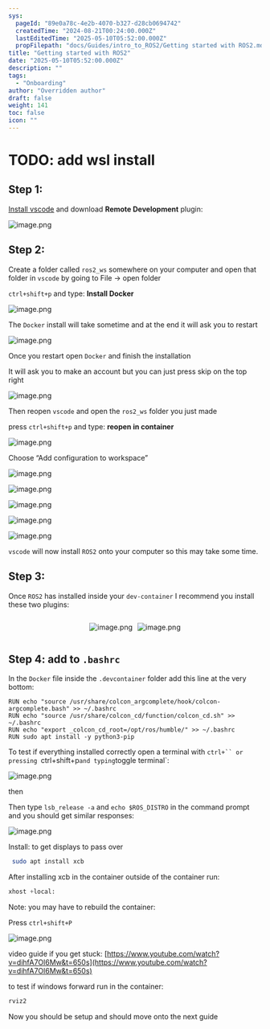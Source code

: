 ```yaml
---
sys:
  pageId: "89e0a78c-4e2b-4070-b327-d28cb0694742"
  createdTime: "2024-08-21T00:24:00.000Z"
  lastEditedTime: "2025-05-10T05:52:00.000Z"
  propFilepath: "docs/Guides/intro_to_ROS2/Getting started with ROS2.md"
title: "Getting started with ROS2"
date: "2025-05-10T05:52:00.000Z"
description: ""
tags:
  - "Onboarding"
author: "Overridden author"
draft: false
weight: 141
toc: false
icon: ""
---
```


# TODO: add wsl install

## Step 1:

[Install vscode](https://code.visualstudio.com/download) and download **Remote Development** plugin:

![image.png](https://prod-files-secure.s3.us-west-2.amazonaws.com/d518164a-d88e-44d1-a4ee-3adb3bd8bce0/efb52993-1881-4a40-b95e-6f020334f022/image.png?X-Amz-Algorithm=AWS4-HMAC-SHA256&X-Amz-Content-Sha256=UNSIGNED-PAYLOAD&X-Amz-Credential=ASIAZI2LB466XKFWFIAQ%2F20250716%2Fus-west-2%2Fs3%2Faws4_request&X-Amz-Date=20250716T190928Z&X-Amz-Expires=3600&X-Amz-Security-Token=IQoJb3JpZ2luX2VjEEsaCXVzLXdlc3QtMiJHMEUCIAvpKcmcUqicLtbrvBnDG0gs11DT%2FiIC2PwBHliRmsZUAiEArSIRNDEQUuzFFBjvgzvdlBAXH4eXfeKyOGHfV6I31jcq%2FwMIZBAAGgw2Mzc0MjMxODM4MDUiDCAp5JTqFNkTm2pBhircA%2F3XYs04KFb6frSts5qmRryfZ%2B1bErQW%2FzdoaQLKu9QFituc21UUlfztHtJ934IupiYzzEhRixy6FkdKgYxAhEfCYg4jL0HNS0EcSBSEVP50oPgG8Re4eMvfHuEZgOOAwE0x%2BYw8Asv5DzujKwpj6UwMKuALZF9stn4yGNs%2BVWpEYKBPibyEGQKa2JmMP3D3bJnLfwmQOsGfUZXMPF1TzgaRocZBbTtxZwuZp7QC2uVcZRsk3O5tjS7bzkKt9iQUGpvIn%2FeCVUK38HtVIYve2lPH4KlR3%2F8iqOVLq3AGHBoRQ58yOK7NDcMr7xZuB3%2ByG%2Bh2hqs9eeh%2BpkuENYF5OFJxVhvXd%2FaoKxfHqjRTTlkKs%2FKdesGDlfPVzePdfXx1fsVdAeJTQHF%2FLTBmbTG%2FsK%2FUsm9K5MxfDEcxubuCDpN06mpsjelU7Br3XAAQx2LZgwvjKvwOmKt5WXBGzkgFFa7rFExa3sQBtq36rHiEFRoiPkr%2FrHaCcIuzNTxmTrHe9wWdjM5kEkoGkZL0T4isa3NiAAT5mdklxgSOcuUbt9K1cWQhwPd7pc8QfbKcLCSvyAe2%2F9U5dRgsLuFCjk01gKmLRyWvzEVN%2F8ryiGouamqku259IVj44RCXRDSQMLTg38MGOqUBpYdBXVOedcz0ULYo4etwSn%2BF6Wdnkbx4dysshsN2FNrSgzAtezxleCwt3fV1wW1LI%2F458lEJF%2Fo7FsKlocMq6qmYHdqWxheKeORybChaQWq4Yga0%2BN404iB7qLNqEYcUJfwGwWdQcqUV9G24YkPnMNs2zO838ErFnSqYC5L4YGVaQwLA%2FtcnvX5eWeyc4PM6MrvySDmcGKdQIFURR9N6RaYundkr&X-Amz-Signature=e27c1e833c0cee764155093247384bf0e25ff9d61f9544a5e651af705f111ec6&X-Amz-SignedHeaders=host&x-amz-checksum-mode=ENABLED&x-id=GetObject)

## Step 2:

Create a folder called `ros2_ws` somewhere on your computer and open that folder in `vscode` by going to File → open folder 

`ctrl+shift+p` and type: **Install Docker**

![image.png](https://prod-files-secure.s3.us-west-2.amazonaws.com/d518164a-d88e-44d1-a4ee-3adb3bd8bce0/2269dc0e-1cd5-47ff-bceb-c04ad9b2eab0/image.png?X-Amz-Algorithm=AWS4-HMAC-SHA256&X-Amz-Content-Sha256=UNSIGNED-PAYLOAD&X-Amz-Credential=ASIAZI2LB466XKFWFIAQ%2F20250716%2Fus-west-2%2Fs3%2Faws4_request&X-Amz-Date=20250716T190928Z&X-Amz-Expires=3600&X-Amz-Security-Token=IQoJb3JpZ2luX2VjEEsaCXVzLXdlc3QtMiJHMEUCIAvpKcmcUqicLtbrvBnDG0gs11DT%2FiIC2PwBHliRmsZUAiEArSIRNDEQUuzFFBjvgzvdlBAXH4eXfeKyOGHfV6I31jcq%2FwMIZBAAGgw2Mzc0MjMxODM4MDUiDCAp5JTqFNkTm2pBhircA%2F3XYs04KFb6frSts5qmRryfZ%2B1bErQW%2FzdoaQLKu9QFituc21UUlfztHtJ934IupiYzzEhRixy6FkdKgYxAhEfCYg4jL0HNS0EcSBSEVP50oPgG8Re4eMvfHuEZgOOAwE0x%2BYw8Asv5DzujKwpj6UwMKuALZF9stn4yGNs%2BVWpEYKBPibyEGQKa2JmMP3D3bJnLfwmQOsGfUZXMPF1TzgaRocZBbTtxZwuZp7QC2uVcZRsk3O5tjS7bzkKt9iQUGpvIn%2FeCVUK38HtVIYve2lPH4KlR3%2F8iqOVLq3AGHBoRQ58yOK7NDcMr7xZuB3%2ByG%2Bh2hqs9eeh%2BpkuENYF5OFJxVhvXd%2FaoKxfHqjRTTlkKs%2FKdesGDlfPVzePdfXx1fsVdAeJTQHF%2FLTBmbTG%2FsK%2FUsm9K5MxfDEcxubuCDpN06mpsjelU7Br3XAAQx2LZgwvjKvwOmKt5WXBGzkgFFa7rFExa3sQBtq36rHiEFRoiPkr%2FrHaCcIuzNTxmTrHe9wWdjM5kEkoGkZL0T4isa3NiAAT5mdklxgSOcuUbt9K1cWQhwPd7pc8QfbKcLCSvyAe2%2F9U5dRgsLuFCjk01gKmLRyWvzEVN%2F8ryiGouamqku259IVj44RCXRDSQMLTg38MGOqUBpYdBXVOedcz0ULYo4etwSn%2BF6Wdnkbx4dysshsN2FNrSgzAtezxleCwt3fV1wW1LI%2F458lEJF%2Fo7FsKlocMq6qmYHdqWxheKeORybChaQWq4Yga0%2BN404iB7qLNqEYcUJfwGwWdQcqUV9G24YkPnMNs2zO838ErFnSqYC5L4YGVaQwLA%2FtcnvX5eWeyc4PM6MrvySDmcGKdQIFURR9N6RaYundkr&X-Amz-Signature=378387517adf97d1bad96e9a295d667281105dc142f84d997e2a2dceb058d7ee&X-Amz-SignedHeaders=host&x-amz-checksum-mode=ENABLED&x-id=GetObject)

The `Docker` install will take sometime and at the end it will ask you to restart

![image.png](https://prod-files-secure.s3.us-west-2.amazonaws.com/d518164a-d88e-44d1-a4ee-3adb3bd8bce0/ed233f78-be33-4b1f-b89c-9c346c0e961e/image.png?X-Amz-Algorithm=AWS4-HMAC-SHA256&X-Amz-Content-Sha256=UNSIGNED-PAYLOAD&X-Amz-Credential=ASIAZI2LB466XKFWFIAQ%2F20250716%2Fus-west-2%2Fs3%2Faws4_request&X-Amz-Date=20250716T190928Z&X-Amz-Expires=3600&X-Amz-Security-Token=IQoJb3JpZ2luX2VjEEsaCXVzLXdlc3QtMiJHMEUCIAvpKcmcUqicLtbrvBnDG0gs11DT%2FiIC2PwBHliRmsZUAiEArSIRNDEQUuzFFBjvgzvdlBAXH4eXfeKyOGHfV6I31jcq%2FwMIZBAAGgw2Mzc0MjMxODM4MDUiDCAp5JTqFNkTm2pBhircA%2F3XYs04KFb6frSts5qmRryfZ%2B1bErQW%2FzdoaQLKu9QFituc21UUlfztHtJ934IupiYzzEhRixy6FkdKgYxAhEfCYg4jL0HNS0EcSBSEVP50oPgG8Re4eMvfHuEZgOOAwE0x%2BYw8Asv5DzujKwpj6UwMKuALZF9stn4yGNs%2BVWpEYKBPibyEGQKa2JmMP3D3bJnLfwmQOsGfUZXMPF1TzgaRocZBbTtxZwuZp7QC2uVcZRsk3O5tjS7bzkKt9iQUGpvIn%2FeCVUK38HtVIYve2lPH4KlR3%2F8iqOVLq3AGHBoRQ58yOK7NDcMr7xZuB3%2ByG%2Bh2hqs9eeh%2BpkuENYF5OFJxVhvXd%2FaoKxfHqjRTTlkKs%2FKdesGDlfPVzePdfXx1fsVdAeJTQHF%2FLTBmbTG%2FsK%2FUsm9K5MxfDEcxubuCDpN06mpsjelU7Br3XAAQx2LZgwvjKvwOmKt5WXBGzkgFFa7rFExa3sQBtq36rHiEFRoiPkr%2FrHaCcIuzNTxmTrHe9wWdjM5kEkoGkZL0T4isa3NiAAT5mdklxgSOcuUbt9K1cWQhwPd7pc8QfbKcLCSvyAe2%2F9U5dRgsLuFCjk01gKmLRyWvzEVN%2F8ryiGouamqku259IVj44RCXRDSQMLTg38MGOqUBpYdBXVOedcz0ULYo4etwSn%2BF6Wdnkbx4dysshsN2FNrSgzAtezxleCwt3fV1wW1LI%2F458lEJF%2Fo7FsKlocMq6qmYHdqWxheKeORybChaQWq4Yga0%2BN404iB7qLNqEYcUJfwGwWdQcqUV9G24YkPnMNs2zO838ErFnSqYC5L4YGVaQwLA%2FtcnvX5eWeyc4PM6MrvySDmcGKdQIFURR9N6RaYundkr&X-Amz-Signature=85d11c4631e509882b36ecfdfab3d6cf27001acf886e173ea55d79ecb9ccc659&X-Amz-SignedHeaders=host&x-amz-checksum-mode=ENABLED&x-id=GetObject)

Once you restart open `Docker` and finish the installation

It will ask you to make an account but you can just press skip on the top right

![image.png](https://prod-files-secure.s3.us-west-2.amazonaws.com/d518164a-d88e-44d1-a4ee-3adb3bd8bce0/21010ad9-1659-4fd9-9f59-9932a09b2a3d/image.png?X-Amz-Algorithm=AWS4-HMAC-SHA256&X-Amz-Content-Sha256=UNSIGNED-PAYLOAD&X-Amz-Credential=ASIAZI2LB466XKFWFIAQ%2F20250716%2Fus-west-2%2Fs3%2Faws4_request&X-Amz-Date=20250716T190928Z&X-Amz-Expires=3600&X-Amz-Security-Token=IQoJb3JpZ2luX2VjEEsaCXVzLXdlc3QtMiJHMEUCIAvpKcmcUqicLtbrvBnDG0gs11DT%2FiIC2PwBHliRmsZUAiEArSIRNDEQUuzFFBjvgzvdlBAXH4eXfeKyOGHfV6I31jcq%2FwMIZBAAGgw2Mzc0MjMxODM4MDUiDCAp5JTqFNkTm2pBhircA%2F3XYs04KFb6frSts5qmRryfZ%2B1bErQW%2FzdoaQLKu9QFituc21UUlfztHtJ934IupiYzzEhRixy6FkdKgYxAhEfCYg4jL0HNS0EcSBSEVP50oPgG8Re4eMvfHuEZgOOAwE0x%2BYw8Asv5DzujKwpj6UwMKuALZF9stn4yGNs%2BVWpEYKBPibyEGQKa2JmMP3D3bJnLfwmQOsGfUZXMPF1TzgaRocZBbTtxZwuZp7QC2uVcZRsk3O5tjS7bzkKt9iQUGpvIn%2FeCVUK38HtVIYve2lPH4KlR3%2F8iqOVLq3AGHBoRQ58yOK7NDcMr7xZuB3%2ByG%2Bh2hqs9eeh%2BpkuENYF5OFJxVhvXd%2FaoKxfHqjRTTlkKs%2FKdesGDlfPVzePdfXx1fsVdAeJTQHF%2FLTBmbTG%2FsK%2FUsm9K5MxfDEcxubuCDpN06mpsjelU7Br3XAAQx2LZgwvjKvwOmKt5WXBGzkgFFa7rFExa3sQBtq36rHiEFRoiPkr%2FrHaCcIuzNTxmTrHe9wWdjM5kEkoGkZL0T4isa3NiAAT5mdklxgSOcuUbt9K1cWQhwPd7pc8QfbKcLCSvyAe2%2F9U5dRgsLuFCjk01gKmLRyWvzEVN%2F8ryiGouamqku259IVj44RCXRDSQMLTg38MGOqUBpYdBXVOedcz0ULYo4etwSn%2BF6Wdnkbx4dysshsN2FNrSgzAtezxleCwt3fV1wW1LI%2F458lEJF%2Fo7FsKlocMq6qmYHdqWxheKeORybChaQWq4Yga0%2BN404iB7qLNqEYcUJfwGwWdQcqUV9G24YkPnMNs2zO838ErFnSqYC5L4YGVaQwLA%2FtcnvX5eWeyc4PM6MrvySDmcGKdQIFURR9N6RaYundkr&X-Amz-Signature=6c8af8f5360e6a93d9afd30e9cc46fca2fb58dbcfb7ccd401d6d0833c7b2514e&X-Amz-SignedHeaders=host&x-amz-checksum-mode=ENABLED&x-id=GetObject)

Then reopen `vscode` and open the `ros2_ws` folder you just made

press `ctrl+shift+p` and type: **reopen in container**

![image.png](https://prod-files-secure.s3.us-west-2.amazonaws.com/d518164a-d88e-44d1-a4ee-3adb3bd8bce0/4e93b8c2-41ad-488c-8095-c74205196118/image.png?X-Amz-Algorithm=AWS4-HMAC-SHA256&X-Amz-Content-Sha256=UNSIGNED-PAYLOAD&X-Amz-Credential=ASIAZI2LB466XKFWFIAQ%2F20250716%2Fus-west-2%2Fs3%2Faws4_request&X-Amz-Date=20250716T190928Z&X-Amz-Expires=3600&X-Amz-Security-Token=IQoJb3JpZ2luX2VjEEsaCXVzLXdlc3QtMiJHMEUCIAvpKcmcUqicLtbrvBnDG0gs11DT%2FiIC2PwBHliRmsZUAiEArSIRNDEQUuzFFBjvgzvdlBAXH4eXfeKyOGHfV6I31jcq%2FwMIZBAAGgw2Mzc0MjMxODM4MDUiDCAp5JTqFNkTm2pBhircA%2F3XYs04KFb6frSts5qmRryfZ%2B1bErQW%2FzdoaQLKu9QFituc21UUlfztHtJ934IupiYzzEhRixy6FkdKgYxAhEfCYg4jL0HNS0EcSBSEVP50oPgG8Re4eMvfHuEZgOOAwE0x%2BYw8Asv5DzujKwpj6UwMKuALZF9stn4yGNs%2BVWpEYKBPibyEGQKa2JmMP3D3bJnLfwmQOsGfUZXMPF1TzgaRocZBbTtxZwuZp7QC2uVcZRsk3O5tjS7bzkKt9iQUGpvIn%2FeCVUK38HtVIYve2lPH4KlR3%2F8iqOVLq3AGHBoRQ58yOK7NDcMr7xZuB3%2ByG%2Bh2hqs9eeh%2BpkuENYF5OFJxVhvXd%2FaoKxfHqjRTTlkKs%2FKdesGDlfPVzePdfXx1fsVdAeJTQHF%2FLTBmbTG%2FsK%2FUsm9K5MxfDEcxubuCDpN06mpsjelU7Br3XAAQx2LZgwvjKvwOmKt5WXBGzkgFFa7rFExa3sQBtq36rHiEFRoiPkr%2FrHaCcIuzNTxmTrHe9wWdjM5kEkoGkZL0T4isa3NiAAT5mdklxgSOcuUbt9K1cWQhwPd7pc8QfbKcLCSvyAe2%2F9U5dRgsLuFCjk01gKmLRyWvzEVN%2F8ryiGouamqku259IVj44RCXRDSQMLTg38MGOqUBpYdBXVOedcz0ULYo4etwSn%2BF6Wdnkbx4dysshsN2FNrSgzAtezxleCwt3fV1wW1LI%2F458lEJF%2Fo7FsKlocMq6qmYHdqWxheKeORybChaQWq4Yga0%2BN404iB7qLNqEYcUJfwGwWdQcqUV9G24YkPnMNs2zO838ErFnSqYC5L4YGVaQwLA%2FtcnvX5eWeyc4PM6MrvySDmcGKdQIFURR9N6RaYundkr&X-Amz-Signature=49bf0003b9feb59d0d1b1cb8b84380b8fef6523c9678656e4d66c2d853398312&X-Amz-SignedHeaders=host&x-amz-checksum-mode=ENABLED&x-id=GetObject)

Choose “Add configuration to workspace”

![image.png](https://prod-files-secure.s3.us-west-2.amazonaws.com/d518164a-d88e-44d1-a4ee-3adb3bd8bce0/9560b282-5060-4989-ba37-97e7b2c22476/image.png?X-Amz-Algorithm=AWS4-HMAC-SHA256&X-Amz-Content-Sha256=UNSIGNED-PAYLOAD&X-Amz-Credential=ASIAZI2LB466XKFWFIAQ%2F20250716%2Fus-west-2%2Fs3%2Faws4_request&X-Amz-Date=20250716T190928Z&X-Amz-Expires=3600&X-Amz-Security-Token=IQoJb3JpZ2luX2VjEEsaCXVzLXdlc3QtMiJHMEUCIAvpKcmcUqicLtbrvBnDG0gs11DT%2FiIC2PwBHliRmsZUAiEArSIRNDEQUuzFFBjvgzvdlBAXH4eXfeKyOGHfV6I31jcq%2FwMIZBAAGgw2Mzc0MjMxODM4MDUiDCAp5JTqFNkTm2pBhircA%2F3XYs04KFb6frSts5qmRryfZ%2B1bErQW%2FzdoaQLKu9QFituc21UUlfztHtJ934IupiYzzEhRixy6FkdKgYxAhEfCYg4jL0HNS0EcSBSEVP50oPgG8Re4eMvfHuEZgOOAwE0x%2BYw8Asv5DzujKwpj6UwMKuALZF9stn4yGNs%2BVWpEYKBPibyEGQKa2JmMP3D3bJnLfwmQOsGfUZXMPF1TzgaRocZBbTtxZwuZp7QC2uVcZRsk3O5tjS7bzkKt9iQUGpvIn%2FeCVUK38HtVIYve2lPH4KlR3%2F8iqOVLq3AGHBoRQ58yOK7NDcMr7xZuB3%2ByG%2Bh2hqs9eeh%2BpkuENYF5OFJxVhvXd%2FaoKxfHqjRTTlkKs%2FKdesGDlfPVzePdfXx1fsVdAeJTQHF%2FLTBmbTG%2FsK%2FUsm9K5MxfDEcxubuCDpN06mpsjelU7Br3XAAQx2LZgwvjKvwOmKt5WXBGzkgFFa7rFExa3sQBtq36rHiEFRoiPkr%2FrHaCcIuzNTxmTrHe9wWdjM5kEkoGkZL0T4isa3NiAAT5mdklxgSOcuUbt9K1cWQhwPd7pc8QfbKcLCSvyAe2%2F9U5dRgsLuFCjk01gKmLRyWvzEVN%2F8ryiGouamqku259IVj44RCXRDSQMLTg38MGOqUBpYdBXVOedcz0ULYo4etwSn%2BF6Wdnkbx4dysshsN2FNrSgzAtezxleCwt3fV1wW1LI%2F458lEJF%2Fo7FsKlocMq6qmYHdqWxheKeORybChaQWq4Yga0%2BN404iB7qLNqEYcUJfwGwWdQcqUV9G24YkPnMNs2zO838ErFnSqYC5L4YGVaQwLA%2FtcnvX5eWeyc4PM6MrvySDmcGKdQIFURR9N6RaYundkr&X-Amz-Signature=442c0663b228ae8aea95d97c705378323467a61b3a1c6e94d9ec134203adafd1&X-Amz-SignedHeaders=host&x-amz-checksum-mode=ENABLED&x-id=GetObject)

![image.png](https://prod-files-secure.s3.us-west-2.amazonaws.com/d518164a-d88e-44d1-a4ee-3adb3bd8bce0/2ee63f81-886b-48e8-a553-dc6e5eac99e4/image.png?X-Amz-Algorithm=AWS4-HMAC-SHA256&X-Amz-Content-Sha256=UNSIGNED-PAYLOAD&X-Amz-Credential=ASIAZI2LB466XKFWFIAQ%2F20250716%2Fus-west-2%2Fs3%2Faws4_request&X-Amz-Date=20250716T190928Z&X-Amz-Expires=3600&X-Amz-Security-Token=IQoJb3JpZ2luX2VjEEsaCXVzLXdlc3QtMiJHMEUCIAvpKcmcUqicLtbrvBnDG0gs11DT%2FiIC2PwBHliRmsZUAiEArSIRNDEQUuzFFBjvgzvdlBAXH4eXfeKyOGHfV6I31jcq%2FwMIZBAAGgw2Mzc0MjMxODM4MDUiDCAp5JTqFNkTm2pBhircA%2F3XYs04KFb6frSts5qmRryfZ%2B1bErQW%2FzdoaQLKu9QFituc21UUlfztHtJ934IupiYzzEhRixy6FkdKgYxAhEfCYg4jL0HNS0EcSBSEVP50oPgG8Re4eMvfHuEZgOOAwE0x%2BYw8Asv5DzujKwpj6UwMKuALZF9stn4yGNs%2BVWpEYKBPibyEGQKa2JmMP3D3bJnLfwmQOsGfUZXMPF1TzgaRocZBbTtxZwuZp7QC2uVcZRsk3O5tjS7bzkKt9iQUGpvIn%2FeCVUK38HtVIYve2lPH4KlR3%2F8iqOVLq3AGHBoRQ58yOK7NDcMr7xZuB3%2ByG%2Bh2hqs9eeh%2BpkuENYF5OFJxVhvXd%2FaoKxfHqjRTTlkKs%2FKdesGDlfPVzePdfXx1fsVdAeJTQHF%2FLTBmbTG%2FsK%2FUsm9K5MxfDEcxubuCDpN06mpsjelU7Br3XAAQx2LZgwvjKvwOmKt5WXBGzkgFFa7rFExa3sQBtq36rHiEFRoiPkr%2FrHaCcIuzNTxmTrHe9wWdjM5kEkoGkZL0T4isa3NiAAT5mdklxgSOcuUbt9K1cWQhwPd7pc8QfbKcLCSvyAe2%2F9U5dRgsLuFCjk01gKmLRyWvzEVN%2F8ryiGouamqku259IVj44RCXRDSQMLTg38MGOqUBpYdBXVOedcz0ULYo4etwSn%2BF6Wdnkbx4dysshsN2FNrSgzAtezxleCwt3fV1wW1LI%2F458lEJF%2Fo7FsKlocMq6qmYHdqWxheKeORybChaQWq4Yga0%2BN404iB7qLNqEYcUJfwGwWdQcqUV9G24YkPnMNs2zO838ErFnSqYC5L4YGVaQwLA%2FtcnvX5eWeyc4PM6MrvySDmcGKdQIFURR9N6RaYundkr&X-Amz-Signature=68c9e7bacfca9b8fe26a95aff24476107850cbb52c2b44003b744db33996f1b3&X-Amz-SignedHeaders=host&x-amz-checksum-mode=ENABLED&x-id=GetObject)

![image.png](https://prod-files-secure.s3.us-west-2.amazonaws.com/d518164a-d88e-44d1-a4ee-3adb3bd8bce0/ae1580b2-b048-407e-aed9-b584224a7a04/image.png?X-Amz-Algorithm=AWS4-HMAC-SHA256&X-Amz-Content-Sha256=UNSIGNED-PAYLOAD&X-Amz-Credential=ASIAZI2LB466XKFWFIAQ%2F20250716%2Fus-west-2%2Fs3%2Faws4_request&X-Amz-Date=20250716T190928Z&X-Amz-Expires=3600&X-Amz-Security-Token=IQoJb3JpZ2luX2VjEEsaCXVzLXdlc3QtMiJHMEUCIAvpKcmcUqicLtbrvBnDG0gs11DT%2FiIC2PwBHliRmsZUAiEArSIRNDEQUuzFFBjvgzvdlBAXH4eXfeKyOGHfV6I31jcq%2FwMIZBAAGgw2Mzc0MjMxODM4MDUiDCAp5JTqFNkTm2pBhircA%2F3XYs04KFb6frSts5qmRryfZ%2B1bErQW%2FzdoaQLKu9QFituc21UUlfztHtJ934IupiYzzEhRixy6FkdKgYxAhEfCYg4jL0HNS0EcSBSEVP50oPgG8Re4eMvfHuEZgOOAwE0x%2BYw8Asv5DzujKwpj6UwMKuALZF9stn4yGNs%2BVWpEYKBPibyEGQKa2JmMP3D3bJnLfwmQOsGfUZXMPF1TzgaRocZBbTtxZwuZp7QC2uVcZRsk3O5tjS7bzkKt9iQUGpvIn%2FeCVUK38HtVIYve2lPH4KlR3%2F8iqOVLq3AGHBoRQ58yOK7NDcMr7xZuB3%2ByG%2Bh2hqs9eeh%2BpkuENYF5OFJxVhvXd%2FaoKxfHqjRTTlkKs%2FKdesGDlfPVzePdfXx1fsVdAeJTQHF%2FLTBmbTG%2FsK%2FUsm9K5MxfDEcxubuCDpN06mpsjelU7Br3XAAQx2LZgwvjKvwOmKt5WXBGzkgFFa7rFExa3sQBtq36rHiEFRoiPkr%2FrHaCcIuzNTxmTrHe9wWdjM5kEkoGkZL0T4isa3NiAAT5mdklxgSOcuUbt9K1cWQhwPd7pc8QfbKcLCSvyAe2%2F9U5dRgsLuFCjk01gKmLRyWvzEVN%2F8ryiGouamqku259IVj44RCXRDSQMLTg38MGOqUBpYdBXVOedcz0ULYo4etwSn%2BF6Wdnkbx4dysshsN2FNrSgzAtezxleCwt3fV1wW1LI%2F458lEJF%2Fo7FsKlocMq6qmYHdqWxheKeORybChaQWq4Yga0%2BN404iB7qLNqEYcUJfwGwWdQcqUV9G24YkPnMNs2zO838ErFnSqYC5L4YGVaQwLA%2FtcnvX5eWeyc4PM6MrvySDmcGKdQIFURR9N6RaYundkr&X-Amz-Signature=d5a47d43c5d6fa937fb4f47e70277b0525252d8bd5fc62aa553d9c8afe40c229&X-Amz-SignedHeaders=host&x-amz-checksum-mode=ENABLED&x-id=GetObject)

![image.png](https://prod-files-secure.s3.us-west-2.amazonaws.com/d518164a-d88e-44d1-a4ee-3adb3bd8bce0/53255b28-f75e-430f-b9e3-c0ac8577e42b/image.png?X-Amz-Algorithm=AWS4-HMAC-SHA256&X-Amz-Content-Sha256=UNSIGNED-PAYLOAD&X-Amz-Credential=ASIAZI2LB466XKFWFIAQ%2F20250716%2Fus-west-2%2Fs3%2Faws4_request&X-Amz-Date=20250716T190928Z&X-Amz-Expires=3600&X-Amz-Security-Token=IQoJb3JpZ2luX2VjEEsaCXVzLXdlc3QtMiJHMEUCIAvpKcmcUqicLtbrvBnDG0gs11DT%2FiIC2PwBHliRmsZUAiEArSIRNDEQUuzFFBjvgzvdlBAXH4eXfeKyOGHfV6I31jcq%2FwMIZBAAGgw2Mzc0MjMxODM4MDUiDCAp5JTqFNkTm2pBhircA%2F3XYs04KFb6frSts5qmRryfZ%2B1bErQW%2FzdoaQLKu9QFituc21UUlfztHtJ934IupiYzzEhRixy6FkdKgYxAhEfCYg4jL0HNS0EcSBSEVP50oPgG8Re4eMvfHuEZgOOAwE0x%2BYw8Asv5DzujKwpj6UwMKuALZF9stn4yGNs%2BVWpEYKBPibyEGQKa2JmMP3D3bJnLfwmQOsGfUZXMPF1TzgaRocZBbTtxZwuZp7QC2uVcZRsk3O5tjS7bzkKt9iQUGpvIn%2FeCVUK38HtVIYve2lPH4KlR3%2F8iqOVLq3AGHBoRQ58yOK7NDcMr7xZuB3%2ByG%2Bh2hqs9eeh%2BpkuENYF5OFJxVhvXd%2FaoKxfHqjRTTlkKs%2FKdesGDlfPVzePdfXx1fsVdAeJTQHF%2FLTBmbTG%2FsK%2FUsm9K5MxfDEcxubuCDpN06mpsjelU7Br3XAAQx2LZgwvjKvwOmKt5WXBGzkgFFa7rFExa3sQBtq36rHiEFRoiPkr%2FrHaCcIuzNTxmTrHe9wWdjM5kEkoGkZL0T4isa3NiAAT5mdklxgSOcuUbt9K1cWQhwPd7pc8QfbKcLCSvyAe2%2F9U5dRgsLuFCjk01gKmLRyWvzEVN%2F8ryiGouamqku259IVj44RCXRDSQMLTg38MGOqUBpYdBXVOedcz0ULYo4etwSn%2BF6Wdnkbx4dysshsN2FNrSgzAtezxleCwt3fV1wW1LI%2F458lEJF%2Fo7FsKlocMq6qmYHdqWxheKeORybChaQWq4Yga0%2BN404iB7qLNqEYcUJfwGwWdQcqUV9G24YkPnMNs2zO838ErFnSqYC5L4YGVaQwLA%2FtcnvX5eWeyc4PM6MrvySDmcGKdQIFURR9N6RaYundkr&X-Amz-Signature=e3f989d450a279c176c13f96f798526f6ca4c76ab5ee2f29d495e6c52433b4fe&X-Amz-SignedHeaders=host&x-amz-checksum-mode=ENABLED&x-id=GetObject)

![image.png](https://prod-files-secure.s3.us-west-2.amazonaws.com/d518164a-d88e-44d1-a4ee-3adb3bd8bce0/7c562767-5af9-4ffb-97d1-327bcdf4ee00/image.png?X-Amz-Algorithm=AWS4-HMAC-SHA256&X-Amz-Content-Sha256=UNSIGNED-PAYLOAD&X-Amz-Credential=ASIAZI2LB466XKFWFIAQ%2F20250716%2Fus-west-2%2Fs3%2Faws4_request&X-Amz-Date=20250716T190928Z&X-Amz-Expires=3600&X-Amz-Security-Token=IQoJb3JpZ2luX2VjEEsaCXVzLXdlc3QtMiJHMEUCIAvpKcmcUqicLtbrvBnDG0gs11DT%2FiIC2PwBHliRmsZUAiEArSIRNDEQUuzFFBjvgzvdlBAXH4eXfeKyOGHfV6I31jcq%2FwMIZBAAGgw2Mzc0MjMxODM4MDUiDCAp5JTqFNkTm2pBhircA%2F3XYs04KFb6frSts5qmRryfZ%2B1bErQW%2FzdoaQLKu9QFituc21UUlfztHtJ934IupiYzzEhRixy6FkdKgYxAhEfCYg4jL0HNS0EcSBSEVP50oPgG8Re4eMvfHuEZgOOAwE0x%2BYw8Asv5DzujKwpj6UwMKuALZF9stn4yGNs%2BVWpEYKBPibyEGQKa2JmMP3D3bJnLfwmQOsGfUZXMPF1TzgaRocZBbTtxZwuZp7QC2uVcZRsk3O5tjS7bzkKt9iQUGpvIn%2FeCVUK38HtVIYve2lPH4KlR3%2F8iqOVLq3AGHBoRQ58yOK7NDcMr7xZuB3%2ByG%2Bh2hqs9eeh%2BpkuENYF5OFJxVhvXd%2FaoKxfHqjRTTlkKs%2FKdesGDlfPVzePdfXx1fsVdAeJTQHF%2FLTBmbTG%2FsK%2FUsm9K5MxfDEcxubuCDpN06mpsjelU7Br3XAAQx2LZgwvjKvwOmKt5WXBGzkgFFa7rFExa3sQBtq36rHiEFRoiPkr%2FrHaCcIuzNTxmTrHe9wWdjM5kEkoGkZL0T4isa3NiAAT5mdklxgSOcuUbt9K1cWQhwPd7pc8QfbKcLCSvyAe2%2F9U5dRgsLuFCjk01gKmLRyWvzEVN%2F8ryiGouamqku259IVj44RCXRDSQMLTg38MGOqUBpYdBXVOedcz0ULYo4etwSn%2BF6Wdnkbx4dysshsN2FNrSgzAtezxleCwt3fV1wW1LI%2F458lEJF%2Fo7FsKlocMq6qmYHdqWxheKeORybChaQWq4Yga0%2BN404iB7qLNqEYcUJfwGwWdQcqUV9G24YkPnMNs2zO838ErFnSqYC5L4YGVaQwLA%2FtcnvX5eWeyc4PM6MrvySDmcGKdQIFURR9N6RaYundkr&X-Amz-Signature=513b4f52dba8666d491422fcc5624ef9e652c7f6bfd9adadf4bd925328e35db2&X-Amz-SignedHeaders=host&x-amz-checksum-mode=ENABLED&x-id=GetObject)

`vscode` will now install `ROS2` onto your computer so this may take some time.

## Step 3:

Once `ROS2` has installed inside your `dev-container` I recommend you install these two plugins:

<div style="display: flex;flex-direction: row; column-gap:10px; max-width: 630px;justify-content: center;">
<div>

![image.png](https://prod-files-secure.s3.us-west-2.amazonaws.com/d518164a-d88e-44d1-a4ee-3adb3bd8bce0/3fc3d550-5a54-4ba1-ba6b-faa01cdb7369/image.png?X-Amz-Algorithm=AWS4-HMAC-SHA256&X-Amz-Content-Sha256=UNSIGNED-PAYLOAD&X-Amz-Credential=ASIAZI2LB466YWP4YPEH%2F20250716%2Fus-west-2%2Fs3%2Faws4_request&X-Amz-Date=20250716T190934Z&X-Amz-Expires=3600&X-Amz-Security-Token=IQoJb3JpZ2luX2VjEEsaCXVzLXdlc3QtMiJHMEUCIQDvxetZnRDVBCg2NDbcv6Yx5Pwmzcg7RSHTyle9lbCChQIgTlgU2cqFju19idV4vuexx8y%2B80NKSZBQLnWwMutqRGgq%2FwMIZBAAGgw2Mzc0MjMxODM4MDUiDHEx9KJpalHLpVG5WircA3zFLa%2B3ijV4SbaxPGnkkmR7nZDkPkdLJyp%2Blzg%2BT%2F%2F2VqDTgBO3cnZ2MLt1yKCPI004Par9ajwpGjTc0YavFKkqT1%2B2tlZfA4Cb26684K%2FUw5EtO3Gacch1dggNaT%2BmHFiaYGIuskL40rJXDpebSj6EpuIOkniq5HP8vyQiiGTw5wy9SIhbVgxhNx%2FYzrT2ItwLVp9Tb1vz6zM%2FpuihQfxPsH7KvbqMc%2F8Q0X6fGdomTmJKKtwA2P3ULKP8IIHMUnIutsjG3Qc5isVbhLLymqyR4Ru7FVnJgRT1ISUhaia92YUSePLNwajknTf8F1mNVU6g9mHcEYkQ3NXaxJ8Nly0r6wT%2F%2F1LqBl0b4wmCgdOTW6%2BMp2kZzV0EZ%2F%2BnHBcwW%2BgaNXuUPrLS1QYiFfuZADMZ8AjMhKcGsc3eC2xiw1L7%2FbIFAbvteIuB3Hp8dQayjsKGyZ0KFdK3NfqVQTZ9VoDBi1dl8gEwTce%2BwGSQ6myRALNoUeoOT%2FGpK9QUfCWEf2APVhZcO6UY81TAbOFUBhbGxfZotRlV6aurswfCcPEESdF5NhLMlmSJTyopHUmm0jDBZiDu6Ue%2FBkeMp9dGVLuMLYaY4FnJf7JXFCytdoR4G%2FMXfImObr9%2Bn3uUMJbg38MGOqUBEy25P5QDx0elFCvZgK8EoovMSBej5ADL9aWs60RLt21i1a2ErF%2FoYzVL1y6phd7CDylr%2BQo08aH64sARLPQEl8VgCZIG7KcXIqE3o5YDVy%2BXIhv8aaF%2Fg%2FLTjclRdk%2FFZgiYI6TXYEx3J0qx3CIJKuLOCWozMmQJAv9Qc8%2Bs2toXRd6wThMGDCkRfYjKUiSMcXhOI2kZVuP8JdPheyibyz8EDGlG&X-Amz-Signature=67cbc6d85467f3f769342b869fc35f6172c24f1355d0088a177e6ac301f06894&X-Amz-SignedHeaders=host&x-amz-checksum-mode=ENABLED&x-id=GetObject)

</div>
<div>

![image.png](https://prod-files-secure.s3.us-west-2.amazonaws.com/d518164a-d88e-44d1-a4ee-3adb3bd8bce0/d994cc66-13c2-4093-a5a3-f84cf4601a82/image.png?X-Amz-Algorithm=AWS4-HMAC-SHA256&X-Amz-Content-Sha256=UNSIGNED-PAYLOAD&X-Amz-Credential=ASIAZI2LB4664TATZBPF%2F20250716%2Fus-west-2%2Fs3%2Faws4_request&X-Amz-Date=20250716T190936Z&X-Amz-Expires=3600&X-Amz-Security-Token=IQoJb3JpZ2luX2VjEEsaCXVzLXdlc3QtMiJIMEYCIQD2VJsP89slvFCvhXEto93jg2Km7N4pxCDg0GqgwtMYpgIhAPyAZtIaLJEOd27dOebqIO%2BV1NxfSGQqYtxhowN1F6PpKv8DCGQQABoMNjM3NDIzMTgzODA1Igw8XjheTbLi58f49lsq3AMnxL13qt9X34XQDX6u37xepD8S%2FOifqIBv4h1IbEyJt8RrKJ2zPSj6sSqIjr%2BZnZyIhiYaqEj9MurMZ0bcYCYDibBVAtl2hAlNTzMxye1wXOIm6BOo%2B1TjXImUgQVCEslVJ7%2FsWLphStZskr2CxhYTRqTcyMuT3dsxtyCu78Eor5auk%2FOM54CLAdrNNihfR8wFyC6em16sJDM8W8vJZttCYu2fCvVGUCtEBcTMVQAS46iceUY9mImSSzK3iOs%2FC2qzRmJXUBBnMBju904%2B3cWv1ZrFo%2BeMUsmGpUIpM8UL%2FVqGG4wZZs504XAY0LzfvoLxCfdtZZFoC2BZzSt0i0CwnpTrlUp1Bqwl2qn07kyQnqT6a2beIPovwYsdphU6RtPGdTACVIhuWYpceW0ibW3MVAj7k68v%2BaM1G5VvfHcttFqdD7VCXQT5dYVDuBdMJltzjauzjzejUYea2m9m6SqK2MeBBcYeY4yBpxvqAuZkHCeXLWtYcRNBu%2Fwh9hEqHmRvM9tf0WkbdzfYWgiIxzZG%2FdvT%2BrndzNXtI%2Fpk7P0Wms8FHuCnmG1hPk%2Fqdjy7ckH5qbPP8MwbFzV0xQGmY72dnnxEZ%2BPRRKeJfCBsWOLslszlpybJaPIUBeIMdDC54N%2FDBjqkAQFNIXOLMnksV3n%2F9TFObRkIk7HMVrwvCeHyG2M%2FbWjAUWtY%2Fl94ML7RejDS%2Frv%2ByMHn2gWdP4HnUrjcACLkk4ToXgCiDap7c1XLNDARM1RRcY0yspPzOF59hmdcGcEI4DLTtzKbIpIm5Hi1VR%2BcP9nQTXKgUwhV7UNHCO%2Bb77XRgofnTcn1D378JGmFrm%2FlIEjrkoOcSGQ%2B10H9zRsWEtL0uD6e&X-Amz-Signature=efeffe77bc8ba764a1d3a0499c31775d6ab01144575dd70769d8a13dcc6a5dd6&X-Amz-SignedHeaders=host&x-amz-checksum-mode=ENABLED&x-id=GetObject)

</div>
</div>

## Step 4: add to `.bashrc`

In the `Docker` file inside the `.devcontainer` folder add this line at the very bottom: 

```docker
RUN echo "source /usr/share/colcon_argcomplete/hook/colcon-argcomplete.bash" >> ~/.bashrc
RUN echo "source /usr/share/colcon_cd/function/colcon_cd.sh" >> ~/.bashrc
RUN echo "export _colcon_cd_root=/opt/ros/humble/" >> ~/.bashrc
RUN sudo apt install -y python3-pip 
```

To test if everything installed correctly open a terminal with `ctrl+`` or pressing `ctrl+shift+p` and typing `toggle terminal`:

![image.png](https://prod-files-secure.s3.us-west-2.amazonaws.com/d518164a-d88e-44d1-a4ee-3adb3bd8bce0/6a4943d8-b04e-4c02-9a58-775f3384d1a5/image.png?X-Amz-Algorithm=AWS4-HMAC-SHA256&X-Amz-Content-Sha256=UNSIGNED-PAYLOAD&X-Amz-Credential=ASIAZI2LB466XKFWFIAQ%2F20250716%2Fus-west-2%2Fs3%2Faws4_request&X-Amz-Date=20250716T190928Z&X-Amz-Expires=3600&X-Amz-Security-Token=IQoJb3JpZ2luX2VjEEsaCXVzLXdlc3QtMiJHMEUCIAvpKcmcUqicLtbrvBnDG0gs11DT%2FiIC2PwBHliRmsZUAiEArSIRNDEQUuzFFBjvgzvdlBAXH4eXfeKyOGHfV6I31jcq%2FwMIZBAAGgw2Mzc0MjMxODM4MDUiDCAp5JTqFNkTm2pBhircA%2F3XYs04KFb6frSts5qmRryfZ%2B1bErQW%2FzdoaQLKu9QFituc21UUlfztHtJ934IupiYzzEhRixy6FkdKgYxAhEfCYg4jL0HNS0EcSBSEVP50oPgG8Re4eMvfHuEZgOOAwE0x%2BYw8Asv5DzujKwpj6UwMKuALZF9stn4yGNs%2BVWpEYKBPibyEGQKa2JmMP3D3bJnLfwmQOsGfUZXMPF1TzgaRocZBbTtxZwuZp7QC2uVcZRsk3O5tjS7bzkKt9iQUGpvIn%2FeCVUK38HtVIYve2lPH4KlR3%2F8iqOVLq3AGHBoRQ58yOK7NDcMr7xZuB3%2ByG%2Bh2hqs9eeh%2BpkuENYF5OFJxVhvXd%2FaoKxfHqjRTTlkKs%2FKdesGDlfPVzePdfXx1fsVdAeJTQHF%2FLTBmbTG%2FsK%2FUsm9K5MxfDEcxubuCDpN06mpsjelU7Br3XAAQx2LZgwvjKvwOmKt5WXBGzkgFFa7rFExa3sQBtq36rHiEFRoiPkr%2FrHaCcIuzNTxmTrHe9wWdjM5kEkoGkZL0T4isa3NiAAT5mdklxgSOcuUbt9K1cWQhwPd7pc8QfbKcLCSvyAe2%2F9U5dRgsLuFCjk01gKmLRyWvzEVN%2F8ryiGouamqku259IVj44RCXRDSQMLTg38MGOqUBpYdBXVOedcz0ULYo4etwSn%2BF6Wdnkbx4dysshsN2FNrSgzAtezxleCwt3fV1wW1LI%2F458lEJF%2Fo7FsKlocMq6qmYHdqWxheKeORybChaQWq4Yga0%2BN404iB7qLNqEYcUJfwGwWdQcqUV9G24YkPnMNs2zO838ErFnSqYC5L4YGVaQwLA%2FtcnvX5eWeyc4PM6MrvySDmcGKdQIFURR9N6RaYundkr&X-Amz-Signature=3ae6deaa404f7be3a2042e981505a893e3411d56f9f973dd4f3c9f1fab2a5add&X-Amz-SignedHeaders=host&x-amz-checksum-mode=ENABLED&x-id=GetObject)

then 

Then type `lsb_release -a` and `echo $ROS_DISTRO` in the command prompt and you should get similar responses:

![image.png](https://prod-files-secure.s3.us-west-2.amazonaws.com/d518164a-d88e-44d1-a4ee-3adb3bd8bce0/3e635dec-a805-4e85-8b9e-d000e5b71a4e/image.png?X-Amz-Algorithm=AWS4-HMAC-SHA256&X-Amz-Content-Sha256=UNSIGNED-PAYLOAD&X-Amz-Credential=ASIAZI2LB466XKFWFIAQ%2F20250716%2Fus-west-2%2Fs3%2Faws4_request&X-Amz-Date=20250716T190928Z&X-Amz-Expires=3600&X-Amz-Security-Token=IQoJb3JpZ2luX2VjEEsaCXVzLXdlc3QtMiJHMEUCIAvpKcmcUqicLtbrvBnDG0gs11DT%2FiIC2PwBHliRmsZUAiEArSIRNDEQUuzFFBjvgzvdlBAXH4eXfeKyOGHfV6I31jcq%2FwMIZBAAGgw2Mzc0MjMxODM4MDUiDCAp5JTqFNkTm2pBhircA%2F3XYs04KFb6frSts5qmRryfZ%2B1bErQW%2FzdoaQLKu9QFituc21UUlfztHtJ934IupiYzzEhRixy6FkdKgYxAhEfCYg4jL0HNS0EcSBSEVP50oPgG8Re4eMvfHuEZgOOAwE0x%2BYw8Asv5DzujKwpj6UwMKuALZF9stn4yGNs%2BVWpEYKBPibyEGQKa2JmMP3D3bJnLfwmQOsGfUZXMPF1TzgaRocZBbTtxZwuZp7QC2uVcZRsk3O5tjS7bzkKt9iQUGpvIn%2FeCVUK38HtVIYve2lPH4KlR3%2F8iqOVLq3AGHBoRQ58yOK7NDcMr7xZuB3%2ByG%2Bh2hqs9eeh%2BpkuENYF5OFJxVhvXd%2FaoKxfHqjRTTlkKs%2FKdesGDlfPVzePdfXx1fsVdAeJTQHF%2FLTBmbTG%2FsK%2FUsm9K5MxfDEcxubuCDpN06mpsjelU7Br3XAAQx2LZgwvjKvwOmKt5WXBGzkgFFa7rFExa3sQBtq36rHiEFRoiPkr%2FrHaCcIuzNTxmTrHe9wWdjM5kEkoGkZL0T4isa3NiAAT5mdklxgSOcuUbt9K1cWQhwPd7pc8QfbKcLCSvyAe2%2F9U5dRgsLuFCjk01gKmLRyWvzEVN%2F8ryiGouamqku259IVj44RCXRDSQMLTg38MGOqUBpYdBXVOedcz0ULYo4etwSn%2BF6Wdnkbx4dysshsN2FNrSgzAtezxleCwt3fV1wW1LI%2F458lEJF%2Fo7FsKlocMq6qmYHdqWxheKeORybChaQWq4Yga0%2BN404iB7qLNqEYcUJfwGwWdQcqUV9G24YkPnMNs2zO838ErFnSqYC5L4YGVaQwLA%2FtcnvX5eWeyc4PM6MrvySDmcGKdQIFURR9N6RaYundkr&X-Amz-Signature=3603226a401a41eb34ce35272dc9d77dc009c51002ffedb39f4d66d3c33f013d&X-Amz-SignedHeaders=host&x-amz-checksum-mode=ENABLED&x-id=GetObject)

Install:  to get displays to pass over

```bash
 sudo apt install xcb
```

After installing xcb in the container outside of the container run:

```python
xhost +local:
```

Note: you may have to rebuild the container:

Press `ctrl+shift+P`

![image.png](https://prod-files-secure.s3.us-west-2.amazonaws.com/d518164a-d88e-44d1-a4ee-3adb3bd8bce0/6c2be660-2618-4c38-9c26-53554f7a0b7b/image.png?X-Amz-Algorithm=AWS4-HMAC-SHA256&X-Amz-Content-Sha256=UNSIGNED-PAYLOAD&X-Amz-Credential=ASIAZI2LB466XKFWFIAQ%2F20250716%2Fus-west-2%2Fs3%2Faws4_request&X-Amz-Date=20250716T190928Z&X-Amz-Expires=3600&X-Amz-Security-Token=IQoJb3JpZ2luX2VjEEsaCXVzLXdlc3QtMiJHMEUCIAvpKcmcUqicLtbrvBnDG0gs11DT%2FiIC2PwBHliRmsZUAiEArSIRNDEQUuzFFBjvgzvdlBAXH4eXfeKyOGHfV6I31jcq%2FwMIZBAAGgw2Mzc0MjMxODM4MDUiDCAp5JTqFNkTm2pBhircA%2F3XYs04KFb6frSts5qmRryfZ%2B1bErQW%2FzdoaQLKu9QFituc21UUlfztHtJ934IupiYzzEhRixy6FkdKgYxAhEfCYg4jL0HNS0EcSBSEVP50oPgG8Re4eMvfHuEZgOOAwE0x%2BYw8Asv5DzujKwpj6UwMKuALZF9stn4yGNs%2BVWpEYKBPibyEGQKa2JmMP3D3bJnLfwmQOsGfUZXMPF1TzgaRocZBbTtxZwuZp7QC2uVcZRsk3O5tjS7bzkKt9iQUGpvIn%2FeCVUK38HtVIYve2lPH4KlR3%2F8iqOVLq3AGHBoRQ58yOK7NDcMr7xZuB3%2ByG%2Bh2hqs9eeh%2BpkuENYF5OFJxVhvXd%2FaoKxfHqjRTTlkKs%2FKdesGDlfPVzePdfXx1fsVdAeJTQHF%2FLTBmbTG%2FsK%2FUsm9K5MxfDEcxubuCDpN06mpsjelU7Br3XAAQx2LZgwvjKvwOmKt5WXBGzkgFFa7rFExa3sQBtq36rHiEFRoiPkr%2FrHaCcIuzNTxmTrHe9wWdjM5kEkoGkZL0T4isa3NiAAT5mdklxgSOcuUbt9K1cWQhwPd7pc8QfbKcLCSvyAe2%2F9U5dRgsLuFCjk01gKmLRyWvzEVN%2F8ryiGouamqku259IVj44RCXRDSQMLTg38MGOqUBpYdBXVOedcz0ULYo4etwSn%2BF6Wdnkbx4dysshsN2FNrSgzAtezxleCwt3fV1wW1LI%2F458lEJF%2Fo7FsKlocMq6qmYHdqWxheKeORybChaQWq4Yga0%2BN404iB7qLNqEYcUJfwGwWdQcqUV9G24YkPnMNs2zO838ErFnSqYC5L4YGVaQwLA%2FtcnvX5eWeyc4PM6MrvySDmcGKdQIFURR9N6RaYundkr&X-Amz-Signature=39e3c7d955ae4afe8dce6c6fbe06736f5b5c3ea531f92d8366c152b7f8abece8&X-Amz-SignedHeaders=host&x-amz-checksum-mode=ENABLED&x-id=GetObject)

video guide if you get stuck: [https://www.youtube.com/watch?v=dihfA7Ol6Mw&t=650s](https://www.youtube.com/watch?v=dihfA7Ol6Mw&t=650s)

to test if windows forward run in the container:

```bash
rviz2
```

Now you should be setup and should move onto the next guide 
